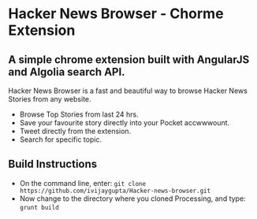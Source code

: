 # Hacker News Browser - Chorme Extension
## A simple chrome extension built with AngularJS and Algolia search API.
Hacker News Browser is a fast and beautiful way to browse Hacker News Stories from any website. 
* Browse Top Stories from last 24 hrs.
* Save your favourite story directly into your Pocket accwwwount.
* Tweet directly from the extension.
* Search for specific topic.

## Build Instructions
* On the command line, enter:
`git clone https://github.com/ivijaygupta/Hacker-news-browser.git`
* Now change to the directory where you cloned Processing, and type:
`grunt build`
